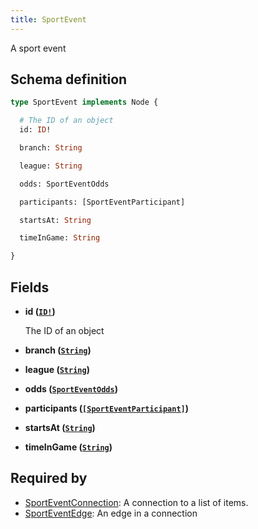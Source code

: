 ```yaml
---
title: SportEvent
---
```


A sport event

## Schema definition
```graphql
type SportEvent implements Node {

  # The ID of an object
  id: ID!

  branch: String

  league: String

  odds: SportEventOdds

  participants: [SportEventParticipant]

  startsAt: String

  timeInGame: String

}
```

## Fields

* **id ([`ID!`](graphql/schema/id.md))**

  The ID of an object

* **branch ([`String`](graphql/schema/string.md))**


* **league ([`String`](graphql/schema/string.md))**


* **odds ([`SportEventOdds`](graphql/schema/sporteventodds.md))**


* **participants ([`[SportEventParticipant]`](graphql/schema/sporteventparticipant.md))**


* **startsAt ([`String`](graphql/schema/string.md))**


* **timeInGame ([`String`](graphql/schema/string.md))**



## Required by
* [SportEventConnection](graphql/schema/sporteventconnection.md): A connection to a list of items.
* [SportEventEdge](graphql/schema/sporteventedge.md): An edge in a connection
